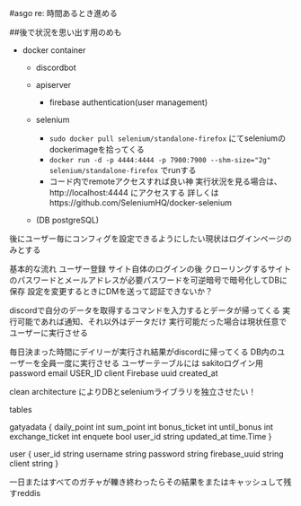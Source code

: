 #asgo re:
時間あるとき進める

##後で状況を思い出す用のめも
* docker container
    * discordbot
    * apiserver
        * firebase authentication(user management)
    * selenium
        * `sudo docker pull selenium/standalone-firefox` にてseleniumのdockerimageを拾ってくる
        * `docker run -d -p 4444:4444 -p 7900:7900 --shm-size="2g" selenium/standalone-firefox` でrunする
        * コード内でremoteアクセスすれば良い神 実行状況を見る場合は、http://localhost:4444 にアクセスする
        詳しくはhttps://github.com/SeleniumHQ/docker-selenium

    * (DB postgreSQL)

後にユーザー毎にコンフィグを設定できるようにしたい現状はログインページのみとする

基本的な流れ
ユーザー登録
サイト自体のログインの後
クローリングするサイトのパスワードとメールアドレスが必要パスワードを可逆暗号で暗号化してDBに保存
設定を変更するときにDMを送って認証できないか？

discordで自分のデータを取得するコマンドを入力するとデータが帰ってくる
実行可能であれば通知、それ以外はデータだけ
実行可能だった場合は現状任意でユーザーに実行させる

毎日決まった時間にデイリーが実行され結果がdiscordに帰ってくる
DB内のユーザーを全員一度に実行させる
ユーザーテーブルには
sakitoログイン用 password email
USER_ID client
Firebase uuid
created_at

clean architecture によりDBとseleniumライブラリを独立させたい！

tables

gatyadata
{
    daily_point int
    sum_point int
    bonus_ticket int
    until_bonus int
    exchange_ticket int
    enquete bool
    user_id string
    updated_at time.Time
}

user
{
    user_id string
    username string
    password string
    firebase_uuid string
    client string
}

一日またはすべてのガチャが轢き終わったらその結果をまたはキャッシュして残すreddis